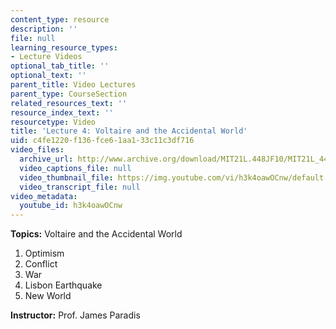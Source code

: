 ```yaml
---
content_type: resource
description: ''
file: null
learning_resource_types:
- Lecture Videos
optional_tab_title: ''
optional_text: ''
parent_title: Video Lectures
parent_type: CourseSection
related_resources_text: ''
resource_index_text: ''
resourcetype: Video
title: 'Lecture 4: Voltaire and the Accidental World'
uid: c4fe1220-f136-fce6-1aa1-33c11c3df716
video_files:
  archive_url: http://www.archive.org/download/MIT21L.448JF10/MIT21L_448JF10_lec04_300k.mp4
  video_captions_file: null
  video_thumbnail_file: https://img.youtube.com/vi/h3k4oawOCnw/default.jpg
  video_transcript_file: null
video_metadata:
  youtube_id: h3k4oawOCnw
---
```


**Topics:** Voltaire and the Accidental World

1.  Optimism
2.  Conflict
3.  War
4.  Lisbon Earthquake
5.  New World

**Instructor:** Prof. James Paradis